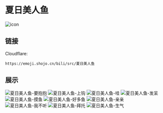 # 夏日美人鱼
![icon](https://emoji.shojo.cn/bili/src/夏日美人鱼/icon.png)
## 链接
Cloudflare:
```
https://emoji.shojo.cn/bili/src/夏日美人鱼
```
## 展示
![夏日美人鱼-要抱抱](https://emoji.shojo.cn/bili/src/夏日美人鱼/夏日美人鱼-要抱抱.png)
![夏日美人鱼-上钩](https://emoji.shojo.cn/bili/src/夏日美人鱼/夏日美人鱼-上钩.png)
![夏日美人鱼-哇](https://emoji.shojo.cn/bili/src/夏日美人鱼/夏日美人鱼-哇.png)
![夏日美人鱼-发呆](https://emoji.shojo.cn/bili/src/夏日美人鱼/夏日美人鱼-发呆.png)
![夏日美人鱼-摸鱼](https://emoji.shojo.cn/bili/src/夏日美人鱼/夏日美人鱼-摸鱼.png)
![夏日美人鱼-好多鱼](https://emoji.shojo.cn/bili/src/夏日美人鱼/夏日美人鱼-好多鱼.png)
![夏日美人鱼-亲亲](https://emoji.shojo.cn/bili/src/夏日美人鱼/夏日美人鱼-亲亲.png)
![夏日美人鱼-我不听](https://emoji.shojo.cn/bili/src/夏日美人鱼/夏日美人鱼-我不听.png)
![夏日美人鱼-拜托](https://emoji.shojo.cn/bili/src/夏日美人鱼/夏日美人鱼-拜托.png)
![夏日美人鱼-生气](https://emoji.shojo.cn/bili/src/夏日美人鱼/夏日美人鱼-生气.png)
